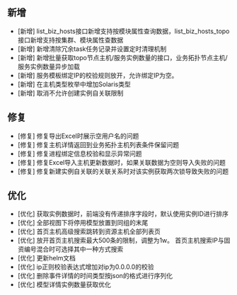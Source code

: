 ## 新增

-  [新增] list_biz_hosts接口新增支持按模块属性查询数据，list_biz_hosts_topo接口新增支持按集群、模块属性查数据
-  [新增] 新增清除冗余task任务记录并设置定时清理机制
-  [新增] 新增批量获取topo节点主机/服务实例数量的接口，业务拓扑节点主机/服务实例数量异步加载
-  [新增] 服务模板绑定IP的校验规则放开，允许绑定IP为空。
-  [新增] 在主机类型枚举中增加Solaris类型
-  [新增] 取消不允许创建实例自关联限制

## 修复

-  [修复] 修复导出Excel时展示空用户名的问题
-  [修复] 修复主机详情返回到业务拓扑主机列表条件保留问题
-  [修复] 修复进程绑定信息校验和显示异常问题
-  [修复] 修复Excel导入主机更新数据时，如果关联数据为空则导入失败的问题
-  [修复] 修复新建实例自关联的关联关系时对该实例获取两次锁导致失败的问题

## 优化

-  [优化] 获取实例数据时，前端没有传递排序字段时，默认使用实例ID进行排序
-  [优化] 全部视图下将停用模型放置到同组的末尾
-  [优化] 首页主机高级搜索跳转到资源主机全部列表页
-  [优化] 放开首页主机搜索最大500条的限制，调整为1w。 首页主机搜索IP与固资编号混合时可选择其中一种方式搜索
-  [优化] 更新helm文档
-  [优化] ip正则校验表达式增加对ip为0.0.0.0的校验
-  [优化] 删除事件详情的时间类型按json的格式进行序列化
-  [优化] 模型详情实例数量获取优化